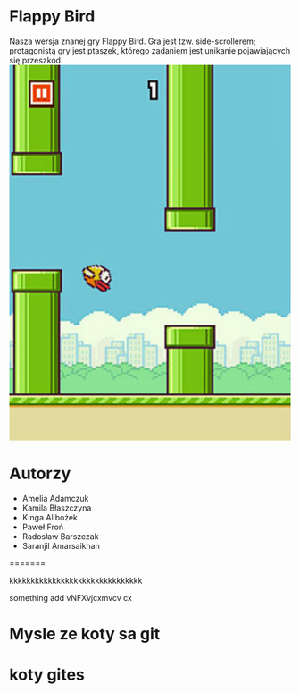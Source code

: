 # Flappy Bird
Nasza wersja znanej gry Flappy Bird. Gra jest tzw. side-scrollerem; protagonistą gry jest ptaszek, którego zadaniem jest unikanie pojawiających się przeszkód.
![flappy bird](flappy.jpg)

# Autorzy
* Amelia Adamczuk
* Kamila Błaszczyna
* Kinga Alibożek
* Paweł Froń
* Radosław Barszczak
* Saranjil Amarsaikhan

=======

kkkkkkkkkkkkkkkkkkkkkkkkkkkkkkk


something add
vNFXvjcxmvcv cx


# Mysle ze koty sa git
# koty gites
